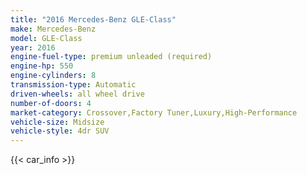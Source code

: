 ```yaml
---
title: "2016 Mercedes-Benz GLE-Class"
make: Mercedes-Benz
model: GLE-Class
year: 2016
engine-fuel-type: premium unleaded (required)
engine-hp: 550
engine-cylinders: 8
transmission-type: Automatic
driven-wheels: all wheel drive
number-of-doors: 4
market-category: Crossover,Factory Tuner,Luxury,High-Performance
vehicle-size: Midsize
vehicle-style: 4dr SUV
---
```


{{< car_info >}}
